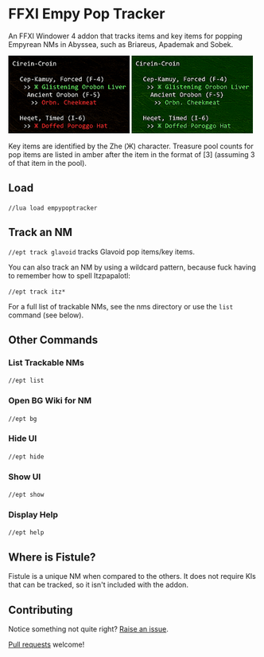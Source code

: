 # FFXI Empy Pop Tracker

An FFXI Windower 4 addon that tracks items and key items for popping Empyrean NMs in Abyssea, such as Briareus, Apademak and Sobek.

![Example of Cirein-croin tracking](readme/demo.png) ![All KIs obtained](readme/demo-full.png)

Key items are identified by the Zhe (Ж) character. Treasure pool counts for pop items are listed in amber after the item in the format of [3] (assuming 3 of that item in the pool).

## Load

`//lua load empypoptracker`

## Track an NM

`//ept track glavoid` tracks Glavoid pop items/key items.

You can also track an NM by using a wildcard pattern, because fuck having to remember how to spell Itzpapalotl:

`//ept track itz*`

For a full list of trackable NMs, see the nms directory or use the `list` command (see below).

## Other Commands

### List Trackable NMs

`//ept list`

### Open BG Wiki for NM

`//ept bg`

### Hide UI

`//ept hide`

### Show UI

`//ept show`

### Display Help

`//ept help`

## Where is Fistule?

Fistule is a unique NM when compared to the others. It does not require KIs that can be tracked, so it isn't included with the addon.

## Contributing

Notice something not quite right? [Raise an issue](https://github.com/xurion/ffxi-empy-pop-tracker/issues).

[Pull requests](https://github.com/xurion/ffxi-empy-pop-tracker/pulls) welcome!
